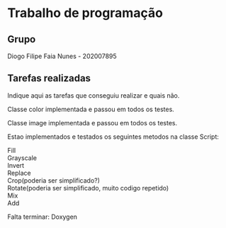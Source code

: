 
# Trabalho de programação

## Grupo

Diogo Filipe Faia Nunes - 202007895

## Tarefas realizadas

Indique aqui as tarefas que conseguiu realizar e quais não. 

Classe color implementada e passou em todos os testes.

Classe image implementada e passou em todos os testes.

Estao implementados e testados os seguintes metodos na classe Script:

Fill \
Grayscale \
Invert \
Replace \
Crop(poderia ser simplificado?) \
Rotate(poderia ser simplificado, muito codigo repetido) \
Mix \
Add 

Falta terminar:
Doxygen

 
